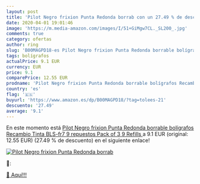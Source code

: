 ```yaml
---
layout: post
title: 'Pilot Negro frixion Punta Redonda borrab con un 27.49 % de descuento'
date: 2020-04-01 19:01:46
image: 'https://m.media-amazon.com/images/I/51+GiMgw7CL._SL200_.jpg'
comments: true
category: ofertas
author: ring
slug: 'B00MAGPD18-es Pilot Negro frixion Punta Redonda borrable bolígrafos...'
tags: bolígrafos
actualPrice: 9.1 EUR
currency: EUR
price: 9.1
comparePrice: 12.55 EUR
prodname: 'Pilot Negro frixion Punta Redonda borrable bolígrafos Recambio Tinta BLS-fr7  9 repuestos   Pack of 3  9 Refills '
country: 'es'
flag: '🇪🇸'
buyurl: 'https://www.amazon.es/dp/B00MAGPD18/?tag=tolees-21'
descuento: '27.49'
average: '9.1'
---
```


En este momento está [Pilot Negro frixion Punta Redonda borrable bolígrafos Recambio Tinta BLS-fr7  9 repuestos   Pack of 3  9 Refills ](https://www.amazon.es/dp/B00MAGPD18/?tag=tolees-21) a 9.1 EUR (original: 12.55 EUR) (27.49 %  de descuento) en el siguiente enlace!

[![Pilot Negro frixion Punta Redonda borrab](https://m.media-amazon.com/images/I/51+GiMgw7CL._SL200_.jpg)](https://www.amazon.es/dp/B00MAGPD18/?tag=tolees-21)

🔎:


[🛒 Aquí!!!](https://www.amazon.es/dp/B00MAGPD18/?tag=tolees-21)
